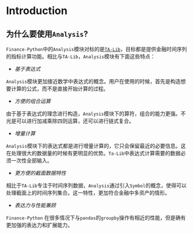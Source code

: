 # Introduction

## 为什么要使用``Analysis``?

``Finance-Python``中的``Analysis``模块对标的是[``TA-Lib``](http://ta-lib.org/)，目标都是提供金融时间序列的指标计算功能。相比与``TA-Lib``，``Analysis``模块有下面这些特点：

* *基于表达式*

``Analysis``模块更加接近数学中表达式的概念。用户在使用的时候，首先是构造想要计算的公式，而不是直接开始计算的过程。

* *方便的组合运算*

由于基于表达式的理念进行构造，``Analysis``模块下的算符，组合的能力更强。不光是可以进行加减乘除四则运算，还可以进行链式复合。

* *增量计算*

``Analysis``模块下的表达式都是进行增量计算的，它只会保留最近的必要信息。这在处理很大的数据量的时候有更明显的优势。``Ta-Lib``中表达式计算需要的数据必须一次性全部输入。

* *更方便的截面数据特性*

相比于``TA-Lib``专注于时间序列数据，``Analysis``通过引入``Symbol``的概念，使得可以处理截面上的时间序列集合。这一特性，更加符合金融中多资产的情形。

* *表达力与性能兼顾*

``Finance-Python`` 在很多情况下与``pandas``的``groupby``操作有相近的性能，但是确有更加强的表达力和扩展能力。
